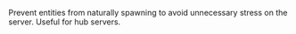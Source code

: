 Prevent entities from naturally spawning to avoid unnecessary stress on the server.
Useful for hub servers.
